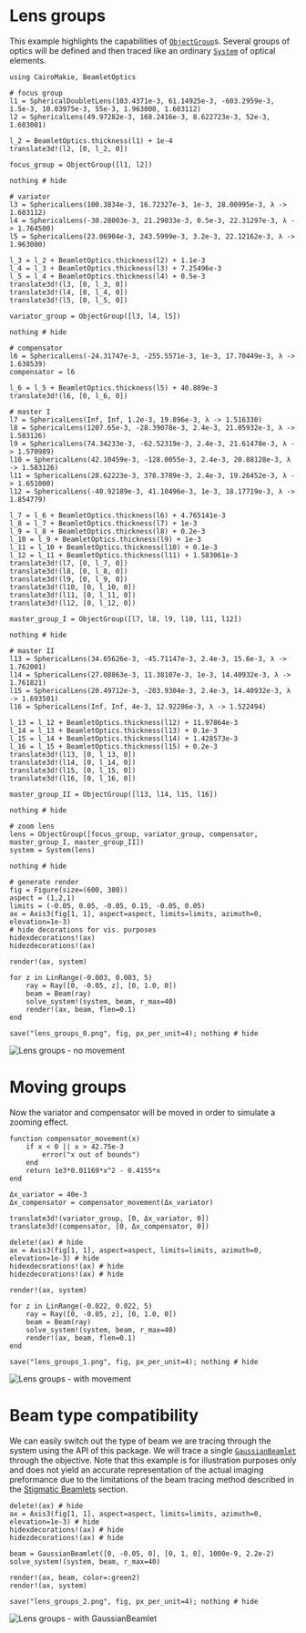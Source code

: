 # Lens groups

This example highlights the capabilities of [`ObjectGroup`](@ref)s. Several groups of optics will be defined and then traced like an ordinary [`System`](@ref) of optical elements.

```@example focus_lens
using CairoMakie, BeamletOptics

# focus group
l1 = SphericalDoubletLens(103.4371e-3, 61.14925e-3, -603.2959e-3, 1.5e-3, 10.03975e-3, 55e-3, 1.963000, 1.603112)
l2 = SphericalLens(49.97282e-3, 168.2416e-3, 8.622723e-3, 52e-3, 1.603001)

l_2 = BeamletOptics.thickness(l1) + 1e-4
translate3d!(l2, [0, l_2, 0])

focus_group = ObjectGroup([l1, l2])

nothing # hide
```

```@example focus_lens
# variator
l3 = SphericalLens(100.3834e-3, 16.72327e-3, 1e-3, 28.00995e-3, λ -> 1.603112)
l4 = SphericalLens(-30.28003e-3, 21.29033e-3, 0.5e-3, 22.31297e-3, λ -> 1.764500)
l5 = SphericalLens(23.06904e-3, 243.5999e-3, 3.2e-3, 22.12162e-3, λ -> 1.963000)

l_3 = l_2 + BeamletOptics.thickness(l2) + 1.1e-3
l_4 = l_3 + BeamletOptics.thickness(l3) + 7.25496e-3
l_5 = l_4 + BeamletOptics.thickness(l4) + 0.5e-3
translate3d!(l3, [0, l_3, 0])
translate3d!(l4, [0, l_4, 0])
translate3d!(l5, [0, l_5, 0])

variator_group = ObjectGroup([l3, l4, l5])

nothing # hide
```

```@example focus_lens
# compensator
l6 = SphericalLens(-24.31747e-3, -255.5571e-3, 1e-3, 17.70449e-3, λ -> 1.638539)
compensator = l6

l_6 = l_5 + BeamletOptics.thickness(l5) + 40.889e-3
translate3d!(l6, [0, l_6, 0])

# master I
l7 = SphericalLens(Inf, Inf, 1.2e-3, 19.896e-3, λ -> 1.516330)
l8 = SphericalLens(1207.65e-3, -28.39078e-3, 2.4e-3, 21.05932e-3, λ -> 1.583126)
l9 = SphericalLens(74.34233e-3, -62.52319e-3, 2.4e-3, 21.61478e-3, λ -> 1.570989)
l10 = SphericalLens(42.10459e-3, -128.0055e-3, 2.4e-3, 20.88128e-3, λ -> 1.583126)
l11 = SphericalLens(28.62223e-3, 378.3789e-3, 2.4e-3, 19.26452e-3, λ -> 1.651000)
l12 = SphericalLens(-40.92189e-3, 41.10496e-3, 1e-3, 18.17719e-3, λ -> 1.854779)

l_7 = l_6 + BeamletOptics.thickness(l6) + 4.765141e-3
l_8 = l_7 + BeamletOptics.thickness(l7) + 1e-3
l_9 = l_8 + BeamletOptics.thickness(l8) + 0.2e-3
l_10 = l_9 + BeamletOptics.thickness(l9) + 1e-3
l_11 = l_10 + BeamletOptics.thickness(l10) + 0.1e-3
l_12 = l_11 + BeamletOptics.thickness(l11) + 1.583061e-3
translate3d!(l7, [0, l_7, 0])
translate3d!(l8, [0, l_8, 0])
translate3d!(l9, [0, l_9, 0])
translate3d!(l10, [0, l_10, 0])
translate3d!(l11, [0, l_11, 0])
translate3d!(l12, [0, l_12, 0])

master_group_I = ObjectGroup([l7, l8, l9, l10, l11, l12])

nothing # hide
```

```@example focus_lens
# master II
l13 = SphericalLens(34.65626e-3, -45.71147e-3, 2.4e-3, 15.6e-3, λ -> 1.762001)
l14 = SphericalLens(27.08863e-3, 11.38107e-3, 1e-3, 14.40932e-3, λ -> 1.761821)
l15 = SphericalLens(20.49712e-3, -203.9304e-3, 2.4e-3, 14.40932e-3, λ -> 1.693501)
l16 = SphericalLens(Inf, Inf, 4e-3, 12.92286e-3, λ -> 1.522494)

l_13 = l_12 + BeamletOptics.thickness(l12) + 11.97864e-3
l_14 = l_13 + BeamletOptics.thickness(l13) + 0.1e-3
l_15 = l_14 + BeamletOptics.thickness(l14) + 1.428573e-3
l_16 = l_15 + BeamletOptics.thickness(l15) + 0.2e-3
translate3d!(l13, [0, l_13, 0])
translate3d!(l14, [0, l_14, 0])
translate3d!(l15, [0, l_15, 0])
translate3d!(l16, [0, l_16, 0])

master_group_II = ObjectGroup([l13, l14, l15, l16])

nothing # hide
```

```@example focus_lens
# zoom lens
lens = ObjectGroup([focus_group, variator_group, compensator, master_group_I, master_group_II])
system = System(lens)

nothing # hide
```

```@example focus_lens
# generate render
fig = Figure(size=(600, 380))
aspect = (1,2,1)
limits = (-0.05, 0.05, -0.05, 0.15, -0.05, 0.05)
ax = Axis3(fig[1, 1], aspect=aspect, limits=limits, azimuth=0, elevation=1e-3)
# hide decorations for vis. purposes
hidexdecorations!(ax)
hidezdecorations!(ax)

render!(ax, system)

for z in LinRange(-0.003, 0.003, 5)
    ray = Ray([0, -0.05, z], [0, 1.0, 0])
    beam = Beam(ray)
    solve_system!(system, beam, r_max=40)
    render!(ax, beam, flen=0.1)
end

save("lens_groups_0.png", fig, px_per_unit=4); nothing # hide
```

![Lens groups - no movement](lens_groups_0.png)

# Moving groups

Now the variator and compensator will be moved in order to simulate a zooming effect.

```@example focus_lens
function compensator_movement(x)
    if x < 0 || x > 42.75e-3
        error("x out of bounds")
    end
    return 1e3*0.01169*x^2 - 0.4155*x
end

Δx_variator = 40e-3
Δx_compensator = compensator_movement(Δx_variator)

translate3d!(variator_group, [0, Δx_variator, 0])
translate3d!(compensator, [0, Δx_compensator, 0])

delete!(ax) # hide
ax = Axis3(fig[1, 1], aspect=aspect, limits=limits, azimuth=0, elevation=1e-3) # hide
hidexdecorations!(ax) # hide
hidezdecorations!(ax) # hide

render!(ax, system)

for z in LinRange(-0.022, 0.022, 5)
    ray = Ray([0, -0.05, z], [0, 1.0, 0])
    beam = Beam(ray)
    solve_system!(system, beam, r_max=40)
    render!(ax, beam, flen=0.1)
end

save("lens_groups_1.png", fig, px_per_unit=4); nothing # hide
```

![Lens groups - with movement](lens_groups_1.png)

# Beam type compatibility

We can easily switch out the type of beam we are tracing through the system using the API of this package. We will trace a single [`GaussianBeamlet`](@ref) through the objective. Note that this example is for illustration purposes only and does not yield an accurate representation of the actual imaging preformance due to the limitations of the beam tracing method described in the [Stigmatic Beamlets](@ref) section.

```@example focus_lens
delete!(ax) # hide
ax = Axis3(fig[1, 1], aspect=aspect, limits=limits, azimuth=0, elevation=1e-3) # hide
hidexdecorations!(ax) # hide
hidezdecorations!(ax) # hide

beam = GaussianBeamlet([0, -0.05, 0], [0, 1, 0], 1000e-9, 2.2e-2)
solve_system!(system, beam, r_max=40)

render!(ax, beam, color=:green2)
render!(ax, system)

save("lens_groups_2.png", fig, px_per_unit=4); nothing # hide
```

![Lens groups - with GaussianBeamlet](lens_groups_2.png)